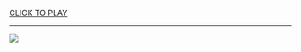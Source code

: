 
<a href="https://premium76.site?title=dish_nfl_games_today&ref=13M">CLICK TO PLAY</a></h3>
<hr>

<a href="https://premium76.site?title=dish_nfl_games_today&ref=13M"><img src="https://clearcache.store/games.png"></a>


